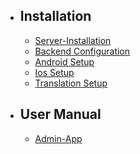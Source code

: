 - ## Installation
    - [Server-Installation](/{{route}}/{{version}}/server-setup)
    - [Backend Configuration](/{{route}}/{{version}}/backend-setup)
    - [Android Setup](/{{route}}/{{version}}/android-setup)
    - [Ios Setup](/{{route}}/{{version}}/ios-setup)
    - [Translation Setup](/{{route}}/{{version}}/translation-setup)


- ## User Manual
    - [Admin-App](/{{route}}/{{version}}/admin-user-manual)
    

